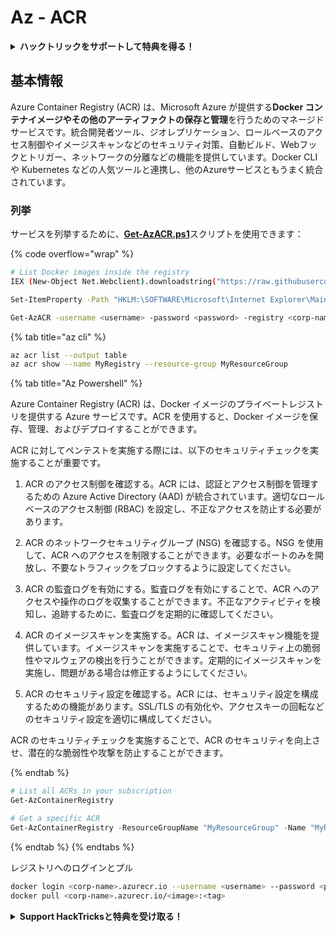 # Az - ACR

<details>

<summary><strong>ハックトリックをサポートして特典を得る！</strong></summary>

* **HackTricksで会社を宣伝したい**場合や、**最新バージョンのPEASSを入手したい**場合は、[**サブスクリプションプラン**](https://github.com/sponsors/carlospolop)をチェックしてください！
* [**公式PEASS＆HackTricksグッズ**](https://peass.creator-spring.com)を手に入れる
* [**The PEASS Family**](https://opensea.io/collection/the-peass-family)を発見し、独占的な[**NFT**](https://opensea.io/collection/the-peass-family)のコレクションを手に入れる
* 💬 [**Discordグループ**](https://discord.gg/hRep4RUj7f)または[**Telegramグループ**](https://t.me/peass)に参加するか、**Twitter** 🐦 [**@carlospolopm**](https://twitter.com/carlospolopm)をフォローする。
* **ハッキングのトリックを共有するには、PRを** [**HackTricks**](https://github.com/carlospolop/hacktricks) **および** [**HackTricks Cloud**](https://github.com/carlospolop/hacktricks-cloud) **のGitHubリポジトリに提出してください。**

</details>

## 基本情報

Azure Container Registry (ACR) は、Microsoft Azure が提供する**Docker コンテナイメージやその他のアーティファクトの保存と管理**を行うためのマネージドサービスです。統合開発者ツール、ジオレプリケーション、ロールベースのアクセス制御やイメージスキャンなどのセキュリティ対策、自動ビルド、Webフックとトリガー、ネットワークの分離などの機能を提供しています。Docker CLI や Kubernetes などの人気ツールと連携し、他のAzureサービスともうまく統合されています。

### 列挙

サービスを列挙するために、[**Get-AzACR.ps1**](https://github.com/NetSPI/MicroBurst/blob/master/Misc/Get-AzACR.ps1)スクリプトを使用できます：

{% code overflow="wrap" %}
```bash
# List Docker images inside the registry
IEX (New-Object Net.Webclient).downloadstring("https://raw.githubusercontent.com/NetSPI/MicroBurst/master/Misc/Get-AzACR.ps1")

Set-ItemProperty -Path "HKLM:\SOFTWARE\Microsoft\Internet Explorer\Main" -Name "DisableFirstRunCustomize" -Value 2

Get-AzACR -username <username> -password <password> -registry <corp-name>.azurecr.io
```
{% tab title="az cli" %}
```bash
az acr list --output table
az acr show --name MyRegistry --resource-group MyResourceGroup
```
{% tab title="Az Powershell" %}

Azure Container Registry (ACR) は、Docker イメージのプライベートレジストリを提供する Azure サービスです。ACR を使用すると、Docker イメージを保存、管理、およびデプロイすることができます。

ACR に対してペンテストを実施する際には、以下のセキュリティチェックを実施することが重要です。

1. ACR のアクセス制御を確認する。ACR には、認証とアクセス制御を管理するための Azure Active Directory (AAD) が統合されています。適切なロールベースのアクセス制御 (RBAC) を設定し、不正なアクセスを防止する必要があります。

2. ACR のネットワークセキュリティグループ (NSG) を確認する。NSG を使用して、ACR へのアクセスを制限することができます。必要なポートのみを開放し、不要なトラフィックをブロックするように設定してください。

3. ACR の監査ログを有効にする。監査ログを有効にすることで、ACR へのアクセスや操作のログを収集することができます。不正なアクティビティを検知し、追跡するために、監査ログを定期的に確認してください。

4. ACR のイメージスキャンを実施する。ACR は、イメージスキャン機能を提供しています。イメージスキャンを実施することで、セキュリティ上の脆弱性やマルウェアの検出を行うことができます。定期的にイメージスキャンを実施し、問題がある場合は修正するようにしてください。

5. ACR のセキュリティ設定を確認する。ACR には、セキュリティ設定を構成するための機能があります。SSL/TLS の有効化や、アクセスキーの回転などのセキュリティ設定を適切に構成してください。

ACR のセキュリティチェックを実施することで、ACR のセキュリティを向上させ、潜在的な脆弱性や攻撃を防止することができます。

{% endtab %}
```powershell
# List all ACRs in your subscription
Get-AzContainerRegistry

# Get a specific ACR
Get-AzContainerRegistry -ResourceGroupName "MyResourceGroup" -Name "MyRegistry"
```
{% endtab %}
{% endtabs %}

レジストリへのログインとプル
```bash
docker login <corp-name>.azurecr.io --username <username> --password <password>
docker pull <corp-name>.azurecr.io/<image>:<tag>
```
<details>

<summary><strong>Support HackTricksと特典を受け取る！</strong></summary>

* **HackTricksで会社を宣伝したい**場合や、**最新バージョンのPEASSにアクセスしたい**場合、またはHackTricksをPDFでダウンロードしたい場合は、[**SUBSCRIPTION PLANS**](https://github.com/sponsors/carlospolop)をご確認ください！
* [**公式PEASS＆HackTricksグッズ**](https://peass.creator-spring.com)を手に入れましょう
* [**The PEASS Family**](https://opensea.io/collection/the-peass-family)を見つけて、独占的な[**NFT**](https://opensea.io/collection/the-peass-family)のコレクションをご覧ください
* 💬 [**Discordグループ**](https://discord.gg/hRep4RUj7f)または[**Telegramグループ**](https://t.me/peass)に参加するか、**Twitter**で私をフォローしてください 🐦 [**@carlospolopm**](https://twitter.com/carlospolopm)
* **ハッキングのトリックを共有するには、PRを** [**HackTricks**](https://github.com/carlospolop/hacktricks) **および** [**HackTricks Cloud**](https://github.com/carlospolop/hacktricks-cloud) **のGitHubリポジトリに提出してください。**

</details>
